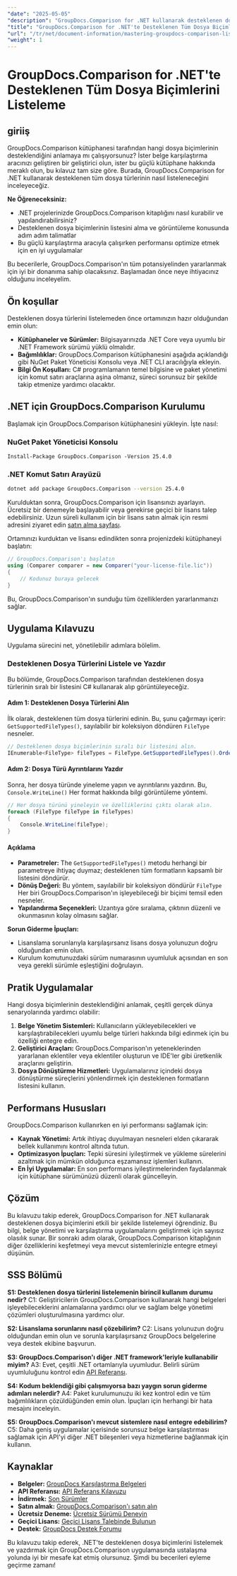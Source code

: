```yaml
---
"date": "2025-05-05"
"description": "GroupDocs.Comparison for .NET kullanarak desteklenen dosya biçimlerini nasıl listeleyeceğinizi ve yöneteceğinizi öğrenin. Geliştiriciler için adım adım bir kılavuz."
"title": "GroupDocs.Comparison for .NET'te Desteklenen Tüm Dosya Biçimlerini Listeleme"
"url": "/tr/net/document-information/mastering-groupdocs-comparison-list-supported-formats/"
"weight": 1
---
```


# GroupDocs.Comparison for .NET'te Desteklenen Tüm Dosya Biçimlerini Listeleme

## giriiş

GroupDocs.Comparison kütüphanesi tarafından hangi dosya biçimlerinin desteklendiğini anlamaya mı çalışıyorsunuz? İster belge karşılaştırma aracınızı geliştiren bir geliştirici olun, ister bu güçlü kütüphane hakkında meraklı olun, bu kılavuz tam size göre. Burada, GroupDocs.Comparison for .NET kullanarak desteklenen tüm dosya türlerinin nasıl listeleneceğini inceleyeceğiz.

**Ne Öğreneceksiniz:**

- .NET projelerinizde GroupDocs.Comparison kitaplığını nasıl kurabilir ve yapılandırabilirsiniz?
- Desteklenen dosya biçimlerinin listesini alma ve görüntüleme konusunda adım adım talimatlar
- Bu güçlü karşılaştırma aracıyla çalışırken performansı optimize etmek için en iyi uygulamalar

Bu becerilerle, GroupDocs.Comparison'ın tüm potansiyelinden yararlanmak için iyi bir donanıma sahip olacaksınız. Başlamadan önce neye ihtiyacınız olduğunu inceleyelim.

## Ön koşullar

Desteklenen dosya türlerini listelemeden önce ortamınızın hazır olduğundan emin olun:
- **Kütüphaneler ve Sürümler:** Bilgisayarınızda .NET Core veya uyumlu bir .NET Framework sürümü yüklü olmalıdır.
- **Bağımlılıklar:** GroupDocs.Comparison kütüphanesini aşağıda açıklandığı gibi NuGet Paket Yöneticisi Konsolu veya .NET CLI aracılığıyla ekleyin.
- **Bilgi Ön Koşulları:** C# programlamanın temel bilgisine ve paket yönetimi için komut satırı araçlarına aşina olmanız, süreci sorunsuz bir şekilde takip etmenize yardımcı olacaktır.

## .NET için GroupDocs.Comparison Kurulumu

Başlamak için GroupDocs.Comparison kütüphanesini yükleyin. İşte nasıl:

### NuGet Paket Yöneticisi Konsolu

```shell
Install-Package GroupDocs.Comparison -Version 25.4.0
```

### .NET Komut Satırı Arayüzü

```bash
dotnet add package GroupDocs.Comparison --version 25.4.0
```

Kurulduktan sonra, GroupDocs.Comparison için lisansınızı ayarlayın. Ücretsiz bir denemeyle başlayabilir veya gerekirse geçici bir lisans talep edebilirsiniz. Uzun süreli kullanım için bir lisans satın almak için resmi adresini ziyaret edin [satın alma sayfası](https://purchase.groupdocs.com/buy).

Ortamınızı kurduktan ve lisansı edindikten sonra projenizdeki kütüphaneyi başlatın:

```csharp
// GroupDocs.Comparison'ı başlatın
using (Comparer comparer = new Comparer("your-license-file.lic"))
{
    // Kodunuz buraya gelecek
}
```

Bu, GroupDocs.Comparison'ın sunduğu tüm özelliklerden yararlanmanızı sağlar.

## Uygulama Kılavuzu

Uygulama sürecini net, yönetilebilir adımlara bölelim.

### Desteklenen Dosya Türlerini Listele ve Yazdır

Bu bölümde, GroupDocs.Comparison tarafından desteklenen dosya türlerinin sıralı bir listesini C# kullanarak alıp görüntüleyeceğiz.

#### Adım 1: Desteklenen Dosya Türlerini Alın

İlk olarak, desteklenen tüm dosya türlerini edinin. Bu, şunu çağırmayı içerir: `GetSupportedFileTypes()`, sayılabilir bir koleksiyon döndüren `FileType` nesneler.

```csharp
// Desteklenen dosya biçimlerinin sıralı bir listesini alın.
IEnumerable<FileType> fileTypes = FileType.GetSupportedFileTypes().OrderBy(fileType => fileType.Extension);
```

#### Adım 2: Dosya Türü Ayrıntılarını Yazdır

Sonra, her dosya türünde yineleme yapın ve ayrıntılarını yazdırın. Bu, `Console.WriteLine()` Her format hakkında bilgi görüntüleme yöntemi.

```csharp
// Her dosya türünü yineleyin ve özelliklerini çıktı olarak alın.
foreach (FileType fileType in fileTypes)
{
    Console.WriteLine(fileType);
}
```

#### Açıklama

- **Parametreler:** The `GetSupportedFileTypes()` metodu herhangi bir parametreye ihtiyaç duymaz; desteklenen tüm formatların kapsamlı bir listesini döndürür.
- **Dönüş Değeri:** Bu yöntem, sayılabilir bir koleksiyon döndürür `FileType` Her biri GroupDocs.Comparison'ın işleyebileceği bir biçimi temsil eden nesneler.
- **Yapılandırma Seçenekleri:** Uzantıya göre sıralama, çıktının düzenli ve okunmasının kolay olmasını sağlar.

**Sorun Giderme İpuçları:**
- Lisanslama sorunlarıyla karşılaşırsanız lisans dosya yolunuzun doğru olduğundan emin olun.
- Kurulum komutunuzdaki sürüm numarasının uyumluluk açısından en son veya gerekli sürümle eşleştiğini doğrulayın.

## Pratik Uygulamalar

Hangi dosya biçimlerinin desteklendiğini anlamak, çeşitli gerçek dünya senaryolarında yardımcı olabilir:

1. **Belge Yönetim Sistemleri:** Kullanıcıların yükleyebilecekleri ve karşılaştırabilecekleri uyumlu belge türleri hakkında bilgi edinmek için bu özelliği entegre edin.
2. **Geliştirici Araçları:** GroupDocs.Comparison'ın yeteneklerinden yararlanan eklentiler veya eklentiler oluşturun ve IDE'ler gibi üretkenlik araçlarını geliştirin.
3. **Dosya Dönüştürme Hizmetleri:** Uygulamalarınız içindeki dosya dönüştürme süreçlerini yönlendirmek için desteklenen formatların listesini kullanın.

## Performans Hususları

GroupDocs.Comparison kullanırken en iyi performansı sağlamak için:
- **Kaynak Yönetimi:** Artık ihtiyaç duyulmayan nesneleri elden çıkararak bellek kullanımını kontrol altında tutun.
- **Optimizasyon İpuçları:** Tepki süresini iyileştirmek ve yükleme sürelerini azaltmak için mümkün olduğunca eşzamansız işlemleri kullanın.
- **En İyi Uygulamalar:** En son performans iyileştirmelerinden faydalanmak için kütüphane sürümünüzü düzenli olarak güncelleyin.

## Çözüm

Bu kılavuzu takip ederek, GroupDocs.Comparison for .NET kullanarak desteklenen dosya biçimlerini etkili bir şekilde listelemeyi öğrendiniz. Bu bilgi, belge yönetimi ve karşılaştırma uygulamalarını geliştirmek için sayısız olasılık sunar. Bir sonraki adım olarak, GroupDocs.Comparison kitaplığının diğer özelliklerini keşfetmeyi veya mevcut sistemlerinizle entegre etmeyi düşünün.

## SSS Bölümü

**S1: Desteklenen dosya türlerini listelemenin birincil kullanım durumu nedir?**
C1: Geliştiricilerin GroupDocs.Comparison kullanarak hangi belgeleri işleyebileceklerini anlamalarına yardımcı olur ve sağlam belge yönetimi çözümleri oluşturulmasına yardımcı olur.

**S2: Lisanslama sorunlarını nasıl çözebilirim?**
C2: Lisans yolunuzun doğru olduğundan emin olun ve sorunla karşılaşırsanız GroupDocs belgelerine veya destek ekibine başvurun.

**S3: GroupDocs.Comparison'ı diğer .NET framework'leriyle kullanabilir miyim?**
A3: Evet, çeşitli .NET ortamlarıyla uyumludur. Belirli sürüm uyumluluğunu kontrol edin [API Referansı](https://reference.groupdocs.com/comparison/net/).

**S4: Kodum beklendiği gibi çalışmıyorsa bazı yaygın sorun giderme adımları nelerdir?**
A4: Paket kurulumunuzu iki kez kontrol edin ve tüm bağımlılıkların çözüldüğünden emin olun. İpuçları için herhangi bir hata mesajını inceleyin.

**S5: GroupDocs.Comparison'ı mevcut sistemlere nasıl entegre edebilirim?**
C5: Daha geniş uygulamalar içerisinde sorunsuz belge karşılaştırması sağlamak için API'yi diğer .NET bileşenleri veya hizmetlerine bağlanmak için kullanın.

## Kaynaklar

- **Belgeler:** [GroupDocs Karşılaştırma Belgeleri](https://docs.groupdocs.com/comparison/net/)
- **API Referansı:** [API Referans Kılavuzu](https://reference.groupdocs.com/comparison/net/)
- **İndirmek:** [Son Sürümler](https://releases.groupdocs.com/comparison/net/)
- **Satın almak:** [GroupDocs.Comparison'ı satın alın](https://purchase.groupdocs.com/buy)
- **Ücretsiz Deneme:** [Ücretsiz Sürümü Deneyin](https://releases.groupdocs.com/comparison/net/)
- **Geçici Lisans:** [Geçici Lisans Talebinde Bulunun](https://purchase.groupdocs.com/temporary-license/)
- **Destek:** [GroupDocs Destek Forumu](https://forum.groupdocs.com/c/comparison/)

Bu kılavuzu takip ederek, .NET'te desteklenen dosya biçimlerini listelemek ve yazdırmak için GroupDocs.Comparison uygulamasında ustalaşma yolunda iyi bir mesafe kat etmiş olursunuz. Şimdi bu becerileri eyleme geçirme zamanı!